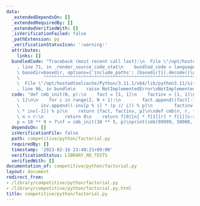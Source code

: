 ```yaml
---
data:
  _extendedDependsOn: []
  _extendedRequiredBy: []
  _extendedVerifiedWith: []
  _isVerificationFailed: false
  _pathExtension: py
  _verificationStatusIcon: ':warning:'
  attributes:
    links: []
  bundledCode: "Traceback (most recent call last):\n  File \"/opt/hostedtoolcache/Python/3.11.1/x64/lib/python3.11/site-packages/onlinejudge_verify/documentation/build.py\"\
    , line 71, in _render_source_code_stat\n    bundled_code = language.bundle(stat.path,\
    \ basedir=basedir, options={'include_paths': [basedir]}).decode()\n          \
    \         ^^^^^^^^^^^^^^^^^^^^^^^^^^^^^^^^^^^^^^^^^^^^^^^^^^^^^^^^^^^^^^^^^^^^^^^^^^^^^^^^^\n\
    \  File \"/opt/hostedtoolcache/Python/3.11.1/x64/lib/python3.11/site-packages/onlinejudge_verify/languages/python.py\"\
    , line 96, in bundle\n    raise NotImplementedError\nNotImplementedError\n"
  code: "def cmb_init(N, p):\n    fact = [1, 1]\n    factinv = [1, 1]\n    inv = [0,\
    \ 1]\n\n    for i in range(2, N + 1):\n        fact.append((fact[-1] * i) % p)\n\
    \        inv.append((-inv[p % i] * (p // i)) % p)\n        factinv.append((factinv[-1]\
    \ * inv[-1]) % p)\n    return [fact, factinv, p]\n\ndef cmb(n, r, f):\n    if\
    \ n < r:\n        return 0\n    return f[0][n] * f[1][r] * f[1][n-r] % f[2]\n\n\
    p = 10 ** 9 + 7\nf = cmb_init(10 ** 5, p)\nprint(cmb(99999, 50000, f))\n"
  dependsOn: []
  isVerificationFile: false
  path: competitive/python/factorial.py
  requiredBy: []
  timestamp: '2023-02-16 23:48:21+09:00'
  verificationStatus: LIBRARY_NO_TESTS
  verifiedWith: []
documentation_of: competitive/python/factorial.py
layout: document
redirect_from:
- /library/competitive/python/factorial.py
- /library/competitive/python/factorial.py.html
title: competitive/python/factorial.py
---
```

